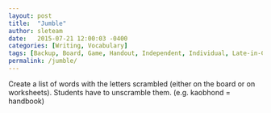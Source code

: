 ```yaml
---
layout: post
title:  "Jumble"
author: sleteam
date:   2015-07-21 12:00:03 -0400
categories: [Writing, Vocabulary]
tags: [Backup, Board, Game, Handout, Independent, Individual, Late-in-Course, Midway, Opening-Activity, Paper, Quick, Review, Works-for-Tutoring]
permalink: /jumble/
---
```

Create a list of words with the letters scrambled (either on the board or on worksheets). Students have to unscramble them. (e.g. kaobhond = handbook)